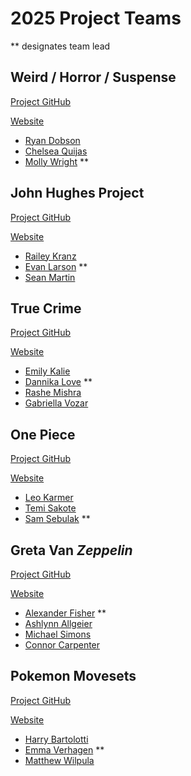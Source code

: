 # 2025 Project Teams
** designates team lead

## Weird / Horror / Suspense 
[Project GitHub](https://github.com/mo-wright/weirdfiction)

[Website](https://mo-wright.github.io/weirdfiction/)
* [Ryan Dobson](https://github.com/Rkd5429)
* [Chelsea Quijas](https://github.com/ceq5032/) 
* [Molly Wright](https://github.com/mo-wright/) **

## John Hughes Project
[Project GitHub](https://github.com/EvLar64/JohnHughesProj)

[Website](https://evlar64.github.io/JohnHughesProj/)
* [Railey Kranz](https://github.com/kranzrj) 
* [Evan Larson](https://github.com/EvLar64) **
* [Sean Martin](https://github.com/sjm7342)


## True Crime 
[Project GitHub](https://github.com/dal5842/True_Crime)

[Website](https://dal5842.github.io/True_Crime/)
* [Emily Kalie](https://github.com/emikalie)
* [Dannika Love](https://github.com/dal5842) **
* [Rashe Mishra](https://github.com/rashemish/)
* [Gabriella Vozar](https://github.com/GabVoz13)

## One Piece
[Project GitHub](https://github.com/sam-seb/op-sbs)

[Website](https://sam-seb.github.io/op-sbs/)
* [Leo Karmer](https://github.com/Leonidas-11037) 
* [Temi Sakote](https://github.com/Temiii857) 
* [Sam Sebulak](https://github.com/sam-seb/) **


## Greta Van *Zeppelin*
[Project GitHub](https://github.com/afish2003/GretaVanZeppelin)

[Website](https://afish2003.github.io/GretaVanZeppelin/)
* [Alexander Fisher](https://github.com/afish2003) **
* [Ashlynn Allgeier](https://github.com/ashlynnallgeier)
* [Michael Simons](https://github.com/mrs7068)
* [Connor Carpenter](https://github.com/connorcarpenter13)

## Pokemon Movesets
[Project GitHub](https://github.com/everhagen-23/DIGIT210-PokemonMoves)

[Website](https://everhagen-23.github.io/DIGIT210-PokemonMoves/)
* [Harry Bartolotti](https://github.com/HarrBear37)
* [Emma Verhagen](https://github.com/everhagen-23) **
* [Matthew Wilpula](https://github.com/Matthew-W8/)






